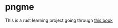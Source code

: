 # pngme

This is a rust learning project going through [this book](https://picklenerd.github.io/pngme_book/)
